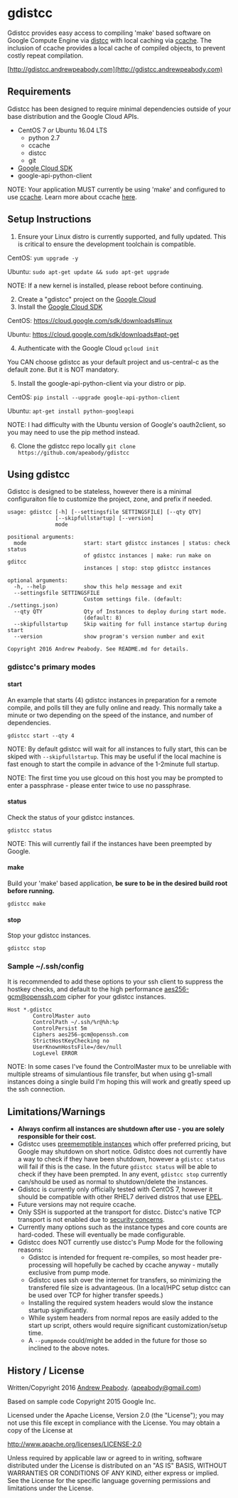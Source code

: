 # gdistcc

Gdistcc provides easy access to compiling 'make' based software on Google Compute Engine via [distcc](https://github.com/distcc/distcc) with local caching via [ccache](https://ccache.samba.org/).  The inclusion of ccache provides a local cache of compiled objects, to prevent costly repeat compilation.

[http://gdistcc.andrewpeabody.com](http://gdistcc.andrewpeabody.com)

## Requirements

Gdistcc has been designed to require minimal dependencies outside of your base distribution and the Google Cloud APIs.

 - CentOS 7 _or_ Ubuntu 16.04 LTS
   - python 2.7
   - ccache
   - distcc
   - git
 - [Google Cloud SDK](https://cloud.google.com/sdk/)
 - google-api-python-client

NOTE: Your application MUST currently be using 'make' and configured to use [ccache](https://ccache.samba.org/).  Learn more about ccache [here](http://blog.andrewpeabody.com/2016/06/faster-re-compiling.html).

## Setup Instructions

1. Ensure your Linux distro is currently supported, and fully updated.  This is critical to ensure the development toolchain is compatible.  

  CentOS:
  `yum upgrade -y`

  Ubuntu:
  `sudo apt-get update && sudo apt-get upgrade`

  NOTE: If a new kernel is installed, please reboot before continuing.

2. Create a "gdistcc" project on the [Google Cloud](https://console.cloud.google.com/)
3. Install the [Google Cloud SDK](https://cloud.google.com/sdk/)

  CentOS:
  https://cloud.google.com/sdk/downloads#linux

  Ubuntu:
  https://cloud.google.com/sdk/downloads#apt-get

4. Authenticate with the Google Cloud
  `gcloud init`

  You CAN choose gdistcc as your default project and us-central-c as the default zone.  But it is NOT mandatory.

5. Install the google-api-python-client via your distro or pip.

  CentOS:
  `pip install --upgrade google-api-python-client`

  Ubuntu:
  `apt-get install python-googleapi`
  
  NOTE: I had difficulty with the Ubuntu version of Google's oauth2client, so you may need to use the pip method instead.

6. Clone the gdistcc repo locally
  `git clone https://github.com/apeabody/gdistcc`

## Using gdistcc

Gdistcc is designed to be stateless, however there is a minimal configuraiton file to customize the project, zone, and prefix if needed.

```
usage: gdistcc [-h] [--settingsfile SETTINGSFILE] [--qty QTY]
               [--skipfullstartup] [--version]
               mode

positional arguments:
  mode                  start: start gdistcc instances | status: check status
                        of gdistcc instances | make: run make on gditcc
                        instances | stop: stop gdistcc instances

optional arguments:
  -h, --help            show this help message and exit
  --settingsfile SETTINGSFILE
                        Custom settings file. (default: ./settings.json)
  --qty QTY             Qty of Instances to deploy during start mode.
                        (default: 8)
  --skipfullstartup     Skip waiting for full instance startup during start
  --version             show program's version number and exit

Copyright 2016 Andrew Peabody. See README.md for details.
```

### gdistcc's primary modes

#### start

An example that starts (4) gdistcc instances in preparation for a remote compile, and polls till they are fully online and ready.  This normally take a minute or two depending on the speed of the instance, and number of dependencies.

`gdistcc start --qty 4`

NOTE: By default gdistcc will wait for all instances to fully start, this can be skiped with `--skipfullstartup`.  This may be useful if the local machine is fast enough to start the compile in advance of the 1-2minute full startup.

NOTE: The first time you use glcoud on this host you may be prompted to enter a passphrase - please enter twice to use no passphrase.

#### status

Check the status of your gdistcc instances.

`gdistcc status`

NOTE: This will currently fail if the instances have been preempted by Google.

#### make

Build your 'make' based application, **be sure to be in the desired build root before running.**

`gdistcc make`

#### stop

Stop your gdistcc instances.

`gdistcc stop`

### Sample ~/.ssh/config

It is recommended to add these options to your ssh client to suppress the hostkey checks, and default to the high performance aes256-gcm@openssh.com cipher for your gdistcc instances.

```
Host *.gdistcc
        ControlMaster auto
        ControlPath ~/.ssh/%r@%h:%p
        ControlPersist 5m
        Ciphers aes256-gcm@openssh.com
        StrictHostKeyChecking no
        UserKnownHostsFile=/dev/null
        LogLevel ERROR
```
NOTE: In some cases I've found the ControlMaster mux to be unreliable with multiple streams of simulantious file transfer, but when using g1-small instances doing a single build I'm hoping this will work and greatly speed up the ssh connection.

## Limitations/Warnings

- **Always confirm all instances are shutdown after use - you are solely responsible for their cost.**
- Gdistcc uses [preememptible instances](https://cloud.google.com/compute/docs/instances/preemptible) which offer preferred pricing, but Google may shutdown on short notice.  Gdistcc does not currently have a way to check if they have been shutdown, however a `gdistcc status` will fail if this is the case.  In the future `gdistcc status` will be able to check if they have been prempted.  In any event, `gdistcc stop` currently can/should be used as normal to shutdown/delete the instances.
- Gdistcc is currently only officially tested with CentOS 7, however it should be compatible with other RHEL7 derived distros that use [EPEL](https://fedoraproject.org/wiki/EPEL).
- Future versions may not require ccache.
- Only SSH is supported at the transport for distcc.  Distcc's native TCP transport is not enabled due to [security concerns](https://www.cvedetails.com/cve/2004-2687).
- Currently many options such as the instance types and core counts are hard-coded.  These will eventually be made configurable.
- Gdistcc does NOT currently use distcc's Pump Mode for the following reasons:
  - Gdistcc is intended for frequent re-compiles, so most header pre-processing will hopefully be cached by ccache anyway - mutally exclusive from pump mode.
  - Gdistcc uses ssh over the internet for transfers, so minimizing the transfered file size is advantageous. (In a local/HPC setup distcc can be used over TCP for higher transfer speeds.)
  - Installing the required system headers would slow the instance startup significantly.
  - While system headers from normal repos are easily added to the start up script, others would require significant customization/setup time.
  - A `--pumpmode` could/might be added in the future for those so inclined to the above notes.

## History / License
Written/Copyright 2016 [Andrew Peabody](https://github.com/apeabody). (apeabody@gmail.com)

Based on sample code Copyright 2015 Google Inc.

Licensed under the Apache License, Version 2.0 (the "License");
you may not use this file except in compliance with the License.
You may obtain a copy of the License at

   http://www.apache.org/licenses/LICENSE-2.0

Unless required by applicable law or agreed to in writing, software
distributed under the License is distributed on an "AS IS" BASIS,
WITHOUT WARRANTIES OR CONDITIONS OF ANY KIND, either express or implied.
See the License for the specific language governing permissions and
limitations under the License.
